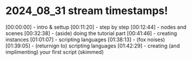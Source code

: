 # 2024_08_31 stream timestamps!

[00:00:00] - intro & settup
[00:11:20] - step by step
[00:12:44] - nodes and scenes
[00:32:38] - (aside) doing the tutorial part
[00:41:46] - creating instances
[01:01:07] - scripting languages
[01:38:13] - (fox noises)
[01:39:05] - (returnign to) scripting languages
[01:42:29] - creating (and implimenting) your first script (skimmed)
